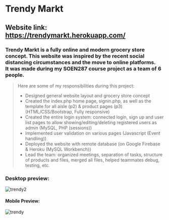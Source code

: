 # Trendy Markt
## Website link: https://trendymarkt.herokuapp.com/
### Trendy Markt is a fully online and modern grocery store concept. This website was inspired by the recent social distancing circumstances and the move to online platforms.<br> It was made during my SOEN287 course project as a team of 6 people.

> Here are some of my responsibilities during this project:
> - Designed general website layout and grocery store concept
> - Created the index.php home page, signin.php, as well as the template for all aisle (p2) & product pages (p3) (HTML/CSS/Bootstrap, Fully responsive)
> - Created the entire login system: connected login, sign up and user list pages to allow showing/editing/deleting registered users as admin (MySQL, PHP (sessions))
> - Implemented user validation on various pages (Javascript (Event handling))
> - Deployed the website with remote database (on Google Firebase & Heroku (MySQL Workbench))
> - Lead the team: organized meetings, separation of tasks, structure of products and files, merged all files, helped teammates debug, testing, etc.

### Desktop preview:
![trendy2](https://user-images.githubusercontent.com/59063950/90841957-1181b200-e32c-11ea-8829-77f1760d9125.png)
#### Mobile Preview:
![trendy](https://user-images.githubusercontent.com/59063950/90841924-fdd64b80-e32b-11ea-8072-1616236bcd2f.gif)
